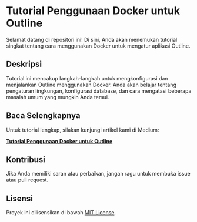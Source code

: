 # Tutorial Penggunaan Docker untuk Outline

Selamat datang di repositori ini! Di sini, Anda akan menemukan tutorial singkat tentang cara menggunakan Docker untuk mengatur aplikasi Outline.

## Deskripsi

Tutorial ini mencakup langkah-langkah untuk mengkonfigurasi dan menjalankan Outline menggunakan Docker. Anda akan belajar tentang pengaturan lingkungan, konfigurasi database, dan cara mengatasi beberapa masalah umum yang mungkin Anda temui.

## Baca Selengkapnya

Untuk tutorial lengkap, silakan kunjungi artikel kami di Medium:

[**Tutorial Penggunaan Docker untuk Outline**](https://medium.com/your-article-link)

## Kontribusi

Jika Anda memiliki saran atau perbaikan, jangan ragu untuk membuka issue atau pull request.

## Lisensi

Proyek ini dilisensikan di bawah [MIT License](LICENSE).